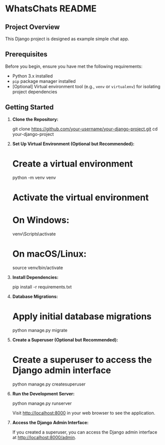 # WhatsChats README

## Project Overview

This Django project is designed as example simple chat app.

## Prerequisites

Before you begin, ensure you have met the following requirements:

- Python 3.x installed
- `pip` package manager installed
- [Optional] Virtual environment tool (e.g., `venv` or `virtualenv`) for isolating project dependencies

## Getting Started

1. **Clone the Repository:**

    git clone https://github.com/your-username/your-django-project.git
    cd your-django-project

2. **Set Up Virtual Environment (Optional but Recommended):**

    # Create a virtual environment
    python -m venv venv

    # Activate the virtual environment
    # On Windows:
    venv\Scripts\activate
    # On macOS/Linux:
    source venv/bin/activate
    

3. **Install Dependencies:**

    pip install -r requirements.txt

4. **Database Migrations:**

    # Apply initial database migrations
    python manage.py migrate

5. **Create a Superuser (Optional but Recommended):**

    # Create a superuser to access the Django admin interface
    python manage.py createsuperuser

6. **Run the Development Server:**

    python manage.py runserver

    Visit [http://localhost:8000](http://localhost:8000) in your web browser to see the application.

7. **Access the Django Admin Interface:**

    If you created a superuser, you can access the Django admin interface at [http://localhost:8000/admin](http://localhost:8000/admin).

